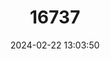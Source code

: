 ---
title: "16737"
category: "Petinomys lugens"
draft: false
date: 2024-02-22 13:03:50
languages:
  English: ["Siberut Flying Squirrel"]
---